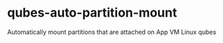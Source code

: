 # qubes-auto-partition-mount
Automatically mount partitions that are attached on App VM Linux qubes
